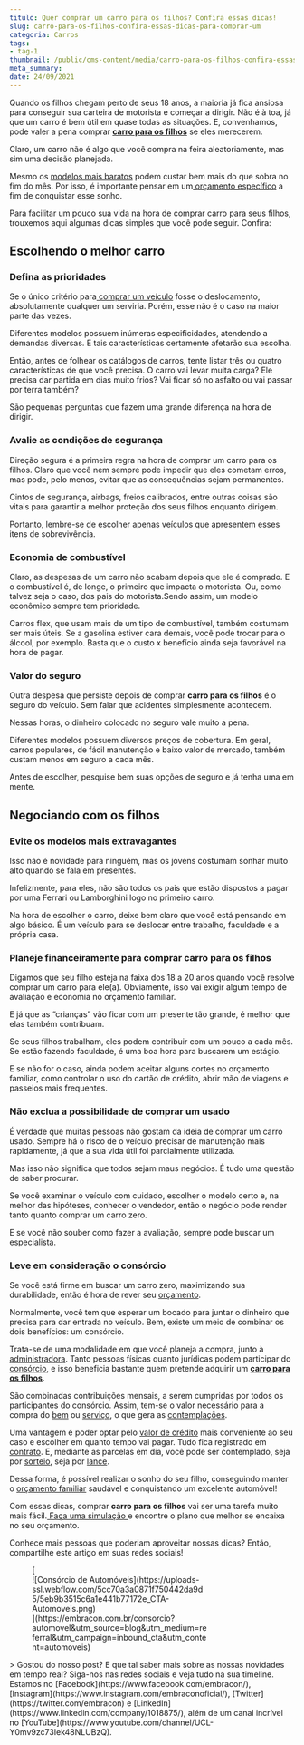 ```yaml
---
titulo: Quer comprar um carro para os filhos? Confira essas dicas!
slug: carro-para-os-filhos-confira-essas-dicas-para-comprar-um
categoria: Carros
tags:
- tag-1
thumbnail: /public/cms-content/media/carro-para-os-filhos-confira-essas-dicas-para-comprar-um.jpg
meta_summary: 
date: 24/09/2021
---
```

Quando os filhos chegam perto de seus 18 anos, a maioria já fica ansiosa para conseguir sua carteira de motorista e começar a dirigir. Não é à toa, já que um carro é bem útil em quase todas as situações. E, convenhamos, pode valer a pena comprar [**carro para os filhos**](https://www.embracon.com.br/blog/afinal-dar-um-carro-de-presente-para-o-filho-e-uma-boa-ou-ma-ideia) se eles merecerem.

Claro, um carro não é algo que você compra na feira aleatoriamente, mas sim uma decisão planejada.

Mesmo os [modelos mais baratos](https://www.embracon.com.br/blog/carros-mais-baratos-os-modelos-de-ate-r-40-mil) podem custar bem mais do que sobra no fim do mês. Por isso, é importante pensar em um[ orçamento específico](https://www.embracon.com.br/blog/planeje-sua-vida-financeira-e-fique-sempre-no-azul) a fim de conquistar esse sonho.

Para facilitar um pouco sua vida na hora de comprar carro para seus filhos, trouxemos aqui algumas dicas simples que você pode seguir. Confira:

Escolhendo o melhor carro
-------------------------

### Defina as prioridades

Se o único critério para[ comprar um veículo](https://www.embracon.com.br/consorcio-de-carros) fosse o deslocamento, absolutamente qualquer um serviria. Porém, esse não é o caso na maior parte das vezes.

Diferentes modelos possuem inúmeras especificidades, atendendo a demandas diversas. E tais características certamente afetarão sua escolha.

Então, antes de folhear os catálogos de carros, tente listar três ou quatro características de que você precisa. O carro vai levar muita carga? Ele precisa dar partida em dias muito frios? Vai ficar só no asfalto ou vai passar por terra também?

São pequenas perguntas que fazem uma grande diferença na hora de dirigir.

### Avalie as condições de segurança

Direção segura é a primeira regra na hora de comprar um carro para os filhos. Claro que você nem sempre pode impedir que eles cometam erros, mas pode, pelo menos, evitar que as consequências sejam permanentes.

Cintos de segurança, airbags, freios calibrados, entre outras coisas são vitais para garantir a melhor proteção dos seus filhos enquanto dirigem.

Portanto, lembre-se de escolher apenas veículos que apresentem esses itens de sobrevivência.

### Economia de combustível

Claro, as despesas de um carro não acabam depois que ele é comprado. E o combustível é, de longe, o primeiro que impacta o motorista. Ou, como talvez seja o caso, dos pais do motorista.Sendo assim, um modelo econômico sempre tem prioridade.

Carros flex, que usam mais de um tipo de combustível, também costumam ser mais úteis. Se a gasolina estiver cara demais, você pode trocar para o álcool, por exemplo. Basta que o custo x benefício ainda seja favorável na hora de pagar.

### Valor do seguro

Outra despesa que persiste depois de comprar **carro para os filhos** é o seguro do veículo. Sem falar que acidentes simplesmente acontecem.

Nessas horas, o dinheiro colocado no seguro vale muito a pena.

Diferentes modelos possuem diversos preços de cobertura. Em geral, carros populares, de fácil manutenção e baixo valor de mercado, também custam menos em seguro a cada mês.

Antes de escolher, pesquise bem suas opções de seguro e já tenha uma em mente.

Negociando com os filhos
------------------------

### Evite os modelos mais extravagantes

Isso não é novidade para ninguém, mas os jovens costumam sonhar muito alto quando se fala em presentes.

Infelizmente, para eles, não são todos os pais que estão dispostos a pagar por uma Ferrari ou Lamborghini logo no primeiro carro.

Na hora de escolher o carro, deixe bem claro que você está pensando em algo básico. É um veículo para se deslocar entre trabalho, faculdade e a própria casa.

### Planeje financeiramente para comprar carro para os filhos

Digamos que seu filho esteja na faixa dos 18 a 20 anos quando você resolve comprar um carro para ele(a). Obviamente, isso vai exigir algum tempo de avaliação e economia no orçamento familiar.

E já que as “crianças” vão ficar com um presente tão grande, é melhor que elas também contribuam.

Se seus filhos trabalham, eles podem contribuir com um pouco a cada mês. Se estão fazendo faculdade, é uma boa hora para buscarem um estágio.

E se não for o caso, ainda podem aceitar alguns cortes no orçamento familiar, como controlar o uso do cartão de crédito, abrir mão de viagens e passeios mais frequentes.

### Não exclua a possibilidade de comprar um usado

É verdade que muitas pessoas não gostam da ideia de comprar um carro usado. Sempre há o risco de o veículo precisar de manutenção mais rapidamente, já que a sua vida útil foi parcialmente utilizada.

Mas isso não significa que todos sejam maus negócios. É tudo uma questão de saber procurar.

Se você examinar o veículo com cuidado, escolher o modelo certo e, na melhor das hipóteses, conhecer o vendedor, então o negócio pode render tanto quanto comprar um carro zero.

E se você não souber como fazer a avaliação, sempre pode buscar um especialista.

### Leve em consideração o consórcio

Se você está firme em buscar um carro zero, maximizando sua durabilidade, então é hora de rever seu [orçamento](https://www.embracon.com.br/blog/planejamento-financeiro-um-guia-para-as-financas-nao-sairem-de-controle).

Normalmente, você tem que esperar um bocado para juntar o dinheiro que precisa para dar entrada no veículo. Bem, existe um meio de combinar os dois benefícios: um consórcio.

Trata-se de uma modalidade em que você planeja a compra, junto à [administradora](https://www.embracon.com.br/). Tanto pessoas físicas quanto jurídicas podem participar do [consórcio](https://www.embracon.com.br/conhecaoconsorcio/entenda-o-consorcio), e isso beneficia bastante quem pretende adquirir um [**carro para os filhos**](https://www.embracon.com.br/blog/afinal-dar-um-carro-de-presente-para-o-filho-e-uma-boa-ou-ma-ideia).

São combinadas contribuições mensais, a serem cumpridas por todos os participantes do consórcio. Assim, tem-se o valor necessário para a compra do [bem](https://www.embracon.com.br/consorcio-de-carros) ou [serviço](https://www.embracon.com.br/consorcio-servicos), o que gera as [contemplações](https://www.embracon.com.br/blog/quais-sao-as-formas-de-contemplacao).

Uma vantagem é poder optar pelo [valor de crédito](https://www.embracon.com.br/conhecaoconsorcio/o-valor-do-credito-pode-ser-diferente-do-valor-do-bem-que-quero-adquirir) mais conveniente ao seu caso e escolher em quanto tempo vai pagar. Tudo fica registrado em [contrato](https://www.embracon.com.br/blog/saiba-o-que-avaliar-antes-de-assinar-um-contrato-de-consorcio). E, mediante as parcelas em dia, você pode ser contemplado, seja por [sorteio](https://www.embracon.com.br/conhecaoconsorcio/como-sao-realizados-os-sorteios-nas-assembleias), seja por [lance](https://www.embracon.com.br/conhecaoconsorcio/o-que-e-o-lance).

Dessa forma, é possível realizar o sonho do seu filho, conseguindo manter o [orçamento familiar](https://www.embracon.com.br/blog/aprenda-como-montar-um-orcamento-familiar-em-5-passos) saudável e conquistando um excelente automóvel!

Com essas dicas, comprar **carro para os filhos** vai ser uma tarefa muito mais fácil.[ Faça uma simulação ](https://www.embracon.com.br/ecommerce)e encontre o plano que melhor se encaixa no seu orçamento.

Conhece mais pessoas que poderiam aproveitar nossas dicas? Então, compartilhe este artigo em suas redes sociais!

<figure class="w-richtext-figure-type-image w-richtext-align-center" style="max-width:310px">[<div>![Consórcio de Automóveis](https://uploads-ssl.webflow.com/5cc70a3a0871f750442da9d5/5eb9b3515c6a1e441b77172e_CTA-Automoveis.png)</div>](https://embracon.com.br/consorcio?automovel&utm_source=blog&utm_medium=referral&utm_campaign=inbound_cta&utm_content=automoveis)</figure>> Gostou do nosso post? E que tal saber mais sobre as nossas novidades em tempo real? Siga-nos nas redes sociais e veja tudo na sua timeline. Estamos no [Facebook](https://www.facebook.com/embracon/), [Instagram](https://www.instagram.com/embraconoficial/), [Twitter](https://twitter.com/embracon) e [LinkedIn](https://www.linkedin.com/company/1018875/), além de um canal incrível no [YouTube](https://www.youtube.com/channel/UCL-Y0mv9zc73Iek48NLUBzQ).
